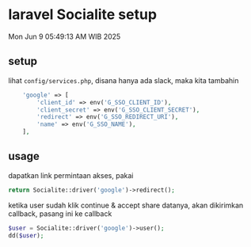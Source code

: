 # laravel Socialite setup

Mon Jun  9 05:49:13 AM WIB 2025

## setup
lihat `config/services.php`, disana hanya ada slack, maka kita tambahin

```php
    'google' => [
        'client_id' => env('G_SSO_CLIENT_ID'),
        'client_secret' => env('G_SSO_CLIENT_SECRET'),
        'redirect' => env('G_SSO_REDIRECT_URI'),
        'name' => env('G_SSO_NAME'),
    ],
```

## usage
dapatkan link permintaan akses, pakai 

```php
return Socialite::driver('google')->redirect();
```

ketika user sudah klik continue & accept share datanya, akan dikirimkan callback, pasang ini ke callback

```php
$user = Socialite::driver('google')->user();
dd($user);
```